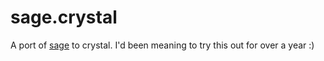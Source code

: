# sage.crystal

A port of [sage](https://github.com/mtn/sage) to crystal. I'd been meaning to try this out for over a year :)
